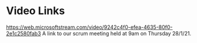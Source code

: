 # Video Links

https://web.microsoftstream.com/video/9242c4f0-efea-4635-80f0-2e1c2580fab3
A link to our scrum meeting held at 9am on Thursday 28/1/21.
